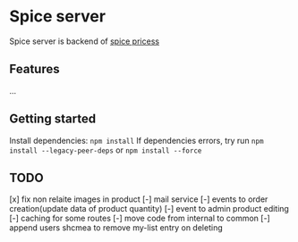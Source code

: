 # Spice server
Spice server is backend of [spice pricess](https://princess-spice.ru)

## Features

...

## Getting started

Install dependencies: `npm install`
If dependencies errors, try run `npm install --legacy-peer-deps` or `npm install --force`

## TODO

[x] fix non relaite images in product
[-] mail service
[-] events to order creation(update data of product quantity)
[-] event to admin product editing
[-] caching for some routes
[-] move code from internal to common
[-] append users shcmea to remove my-list entry on deleting
